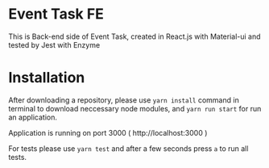 # Event Task FE
This is Back-end side of Event Task, created in React.js with Material-ui and tested by Jest with Enzyme

# Installation

After downloading a repository, please use ``yarn install`` command in terminal to download neccessary node modules, and ``yarn run start`` for run an application.

Application is running on port 3000 ( http://localhost:3000 )

For tests please use ``yarn test`` and after a few seconds press ``a`` to run all tests.
